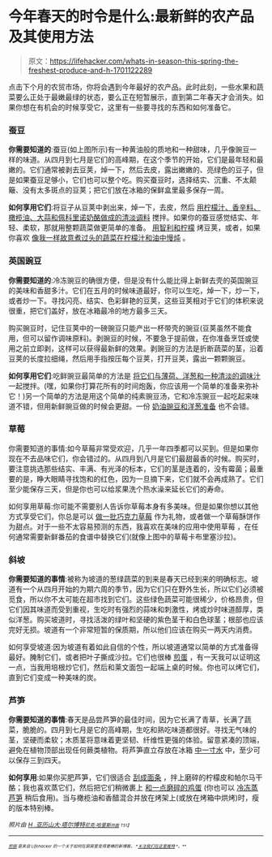 # 今年春天的时令是什么:最新鲜的农产品及其使用方法

> 原文：<https://lifehacker.com/whats-in-season-this-spring-the-freshest-produce-and-h-1701122289>

点击下个月的农贸市场，你将会遇到今年最好的农产品。此时此刻，一些水果和蔬菜要么正处于最嫩最绿的状态，要么正在短暂展示，直到第二年春天才会消失。如果你想在有机会的时候享受它，这里有一些要寻找的东西和如何准备它。



### **蚕豆**

**你需要知道的**:蚕豆(如上图所示)有一种黄油般的质地和一种甜味，几乎像豌豆一样的味道。从四月到七月是它们的高峰期，在这个季节的开始，它们是最年轻和最嫩的。它们通常被剥去豆荚，焯一下，然后去皮，露出嫩嫩的、亮绿色的豆子，但是如果蚕豆足够小，它们也可以整个吃。购买蚕豆时，选择结实、沉重、不太颠簸、没有太多斑点的豆荚；把它们放在冰箱的保鲜盒里最多保存一周。

**如何享用它们**:将豆子从豆荚中剥出来，焯一下，去皮，然后 [用柠檬汁、香辛料、橄榄油、大蒜和佩科里诺奶酪做成的清淡调料](http://blog.williams-sonoma.com/quick-easy-fava-beans-with-olive-oil-lemon/) 搅拌。如果你的蚕豆感觉结实、年轻、柔软，那就用整颗蔬菜做更简单的准备。 [用智利和柠檬](http://www.foodandwine.com/recipes/grilled-fava-bean-pods-with-chile-and-lemon) 烤豆荚，或者，如果你喜欢 [像我一样故意煮过头的蔬菜](http://skillet.lifehacker.com/the-case-for-intentionally-overcooking-vegetables-1698023833?rev=1429123282766)[在柠檬汁和油中慢炖](http://www.saveur.com/article/Recipes/Braised-Whole-Favas) 。

### **英国豌豆**

**你需要知道的**:冷冻豌豆的确很方便，但是没有什么能比得上新鲜去壳的英国豌豆的美味和香甜多汁。它们在五月的时候味道最好，你可以生吃，焯一下，炒一下，或者炒一下。寻找闪亮、结实、色彩鲜艳的豆荚，这些豆荚相对于它们的体积来说很重，把它们盖好，放在冰箱最冷的地方最多三天。

购买豌豆时，记住豆荚中的一磅豌豆只能产出一杯带壳的豌豆(豆荚虽然不能食用，但可以留作调味原料)。剥豌豆的时候，不要急于提前做，在你准备烹饪或使用之前立即剥，这样可以获得最新鲜的效果。剥豌豆的方法是折断蔬菜的茎，沿着豆荚的长度拉细绳，然后用手指按压每个豆荚，打开豆荚，露出一颗颗豌豆。

**如何享用它们**:吃鲜豌豆最简单的方法是 [将它们与薄荷、洋葱和一种清淡的调味汁](http://www.popsugar.com/food/Recipe-Spring-Peas-Mint-15647698) 一起搅拌。(嘿，如果你打算花所有的时间炮轰，你应该用一个简单的准备来弥补它！)另一个简单的方法是用这个简单的纯素豌豆汤，它和冷冻豌豆一起吃起来味道不错，但用新鲜豌豆做的时候会更甜。一份 [奶油豌豆和洋葱准备](http://www.simplyrecipes.com/recipes/simple_peas_and_onions/) 也不会错。

### 草莓

你需要知道的事情:如今草莓非常受欢迎，几乎一年四季都可以买到。但是如果你现在不去品味它们，你会错过的。从四月到八月是它们最甜最香的时候。购买时，要注意挑选那些结实、丰满、有光泽的标本，它们的茎是连着的，没有霉菌；最重要的是，睁大眼睛寻找饱和的红色，因为一旦摘下来，它们就不会再成熟了。它们至少能保存三天，但是你也可以给浆果洗个热水澡来延长它们的寿命。

如何享用草莓:你可能不需要别人告诉你草莓本身有多美味。但是如果你想以其他方式享受它们，你总是可以 [做一批巧克力草莓](http://lifehacker.com/whip-up-some-chocolate-covered-strawberries-as-a-last-m-5096880) 作为礼物，或者做一个草莓酥饼作为甜点。对于一些不太容易预测的东西，我喜欢在美味的应用中使用草莓 ，在任何通常需要新鲜番茄的食谱中替换它们(就像上图中的草莓卡布里塞沙拉)。

### 斜坡

**你需要知道的事情**:被称为坡道的葱绿蔬菜的到来是春天已经到来的明确标志。坡道有一个从四月开始的为期六周的季节，因为它们只在野外生长，所以它们必须被觅食，所以你不太可能在超市找到它们。这些绿色蔬菜可能很稀少，价格昂贵，但它们因其味道而受到重视，生吃时有强烈的蒜味和刺激性，烤或炒时味道醇厚，类似洋葱。购买坡道时，寻找活泼的绿叶和坚硬的紫色茎干和白色球茎；根部也应该完好无损。坡道有一个非常短暂的保质期，所以他们应该在购买一两天内消费。

如何享受坡道:因为坡道有着如此自信的个性，所以坡道通常以简单的方式准备得最好。腌制它们，或者把叶子撕成沙拉。它们也很棒 [煎蛋](http://cooking.nytimes.com/recipes/1014713-fried-eggs-and-ramps) ，有一天我可以证明这一点，当我用培根炒它们，然后和莱文面包一起端上桌的时候。你也可以烤它们，直到它们变成一种美味的炭。

### 芦笋

**你需要知道的事情**:春天是品尝芦笋的最佳时间，因为它长满了青草，长满了蔬菜，脆脆的。四月到七月是它的高峰期，生吃和熟吃味道都很好。寻找无气味的茎，坚硬而柔软；木质茎将意味着更坚韧、纤维性更强的体验。留意紧凑的顶端，避免在植物顶部出现任何蕨类植物。将芦笋直立存放在冰箱 [中一寸水](http://lifehacker.com/store-asparagus-in-water-to-keep-it-fresh-longer-1568836879) 中，至少可以保存三到四天。

**如何享用**:如果你买肥芦笋，它们很适合 [刮成面条](http://skillet.lifehacker.com/two-ways-to-turn-vegetables-into-noodles-without-a-spi-1698351323) ，拌上磨碎的柠檬皮和帕尔马干酪；我也喜欢蒸它们，然后把它们稍微裹上 [和一点磨碎的鸡蛋](http://www.popsugar.com/food/Asparagus-Grated-Egg-22522339) (你也可以 [冷冻蒸芦笋](http://skillet.lifehacker.com/how-to-freeze-vegetables-for-maximum-freshness-1693677697) 稍后食用)。当与橄榄油和香醋混合并放在烤架上(或放在烤箱中烘烤)时，瘦的版本特别棒。

*<small>照片由</small>* [*<small>H .亚历山大·塔尔博特</small>*](https://www.flickr.com/photos/ideasinfood/8305001217/)*<small></small>*<small>[*<small>尼克·哈里斯</small>*](https://www.flickr.com/photos/nickharris1/5763115689)*<small></small>*<small>[*<small>炸面</small>*](https://www.flickr.com/photos/42787780@N04/6984507532) *<small>T51】</small>*</small></small>

* * *

<small><small><small>[*煎锅*](http://skillet.lifehacker.com) *是来自 Lifehacker 的一个关于如何在厨房里变得更棒的新博客。*[](http://www.twitter.com/skilletLH) *[*关注我们在这里推特*](http://www.twitter.com/skilletLH) *。**</small></small></small>

<small><small><small></small></small></small>